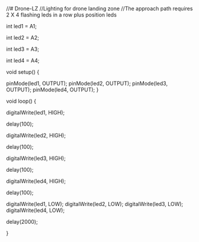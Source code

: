 //# Drone-LZ
//Lighting for drone landing zone
//The approach path requires 2 X 4 flashing leds in a row plus position leds


int led1 = A1; 

int led2 = A2; 

int led3 = A3;

int led4 = A4;

void setup() {

  pinMode(led1, OUTPUT);
  pinMode(led2, OUTPUT);
  pinMode(led3, OUTPUT);
  pinMode(led4, OUTPUT);
}

void loop() {
  
  digitalWrite(led1, HIGH);
  
  delay(100);
  
  digitalWrite(led2, HIGH);
  
  delay(100);
  
  digitalWrite(led3, HIGH);
  
  delay(100);
  
  digitalWrite(led4, HIGH);

  delay(100);

  digitalWrite(led1, LOW);
  digitalWrite(led2, LOW);
  digitalWrite(led3, LOW);
  digitalWrite(led4, LOW);

  delay(2000);

}


